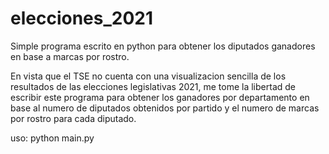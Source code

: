 # elecciones_2021
Simple programa escrito en python para obtener los diputados ganadores en base a marcas por rostro.

En vista que el TSE no cuenta con una visualizacion sencilla de los resultados de las elecciones legislativas 2021, me tome la libertad de escribir este programa para obtener los ganadores por departamento en base al numero de diputados obtenidos por partido y el numero de marcas por rostro para cada diputado.

uso: python main.py <departamento>
